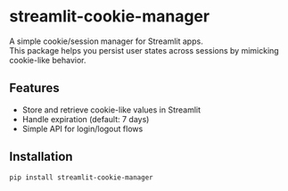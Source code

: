 # streamlit-cookie-manager

A simple cookie/session manager for Streamlit apps.  
This package helps you persist user states across sessions by mimicking cookie-like behavior.

## Features
- Store and retrieve cookie-like values in Streamlit
- Handle expiration (default: 7 days)
- Simple API for login/logout flows

## Installation
```bash
pip install streamlit-cookie-manager